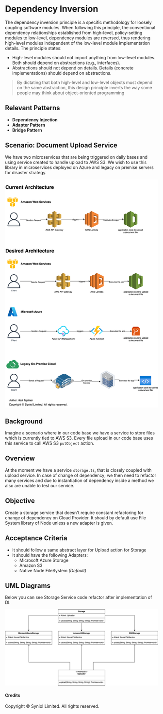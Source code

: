 # Dependency Inversion
The dependency inversion principle is a specific methodology for loosely coupling software modules. 
When following this principle, the conventional dependency relationships established from high-level, 
policy-setting modules to low-level, dependency modules are reversed, thus rendering high-level 
modules independent of the low-level module implementation details. The principle states:

 * High-level modules should not import anything from low-level modules. Both should depend on abstractions (e.g., interfaces).
 * Abstractions should not depend on details. Details (concrete implementations) should depend on abstractions.

> By dictating that both high-level and low-level objects must depend on the same abstraction, 
this design principle inverts the way some people may think about object-oriented programming


## Relevant Patterns
 * __Dependency Injection__
 * __Adapter Pattern__
 * __Bridge Pattern__


## Scenario: Document Upload Service 
We have two microservices that are being triggered on daily bases and using 
service created to handle upload to AWS S3. We wish to use this library in 
microservices deployed on Azure and legacy on premise servers for disaster 
strategy.

<p style="text-align:center">
   <img alt="Diagram for Scenario of refactoring" src="https://raw.githubusercontent.com/syniol/solid-principles-ts/main/diagrams/dependency-inversion.drawio.png">
</p>

## Background
Imagine a scenario where in our code base we have a service to store files
which is currently tied to AWS S3. Every file upload in our code base uses
this service to call AWS S3 `putObject` action.


## Overview
At the moment we have a service `storage.ts`, that is closely 
coupled with upload service. In case of change of dependency; we then 
need to refactor many services and due to instantiation of dependency 
inside a method we also are unable to test our service.


## Objective
Create a storage service that doesn't require constant refactoring 
for change of dependency on Cloud Provider. It should by default use 
File System library of Node unless a new adapter is given.


## Acceptance Criteria
 * It should follow a same abstract layer for Upload action for Storage
 * It should have the following Adapters:
    * Microsoft Azure Storage
    * Amazon S3
    * Native Node FileSystem _(Default)_


## UML Diagrams
Below you can see Storage Service code refactor after implementation of DI.

<p style="text-align:center">
   <img alt="Diagram for Scenario of refactoring" src="https://raw.githubusercontent.com/syniol/solid-principles-ts/main/diagrams/dependency-inversion-uml.drawio.png">
</p>


#### Credits
Copyright &copy; Syniol Limited. All rights reserved.
